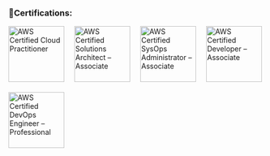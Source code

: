 ### 🏅Certifications:

<div style="display: flex; flex-wrap: wrap; gap: 20px;">
    <a href="https://cp.certmetrics.com/amazon/en/public/verify/credential/2ab51ad46048479fb6cc322467640f7a">
        <img src="https://images.credly.com/size/340x340/images/00634f82-b07f-4bbd-a6bb-53de397fc3a6/image.png" alt="AWS Certified Cloud Practitioner" width="110" height="110">
    </a>
    <a href="https://cp.certmetrics.com/amazon/en/public/verify/credential/b673f99234fe4b56b60bfb2d2552e8db">
        <img src="https://images.credly.com/size/340x340/images/0e284c3f-5164-4b21-8660-0d84737941bc/image.png" alt="AWS Certified Solutions Architect – Associate" width="110" height="110">
    </a>
    <a href="https://cp.certmetrics.com/amazon/en/public/verify/credential/3b755a6576cc4e99ad9a850eba6062de">
        <img src="https://images.credly.com/size/340x340/images/f0d3fbb9-bfa7-4017-9989-7bde8eaf42b1/image.png" alt="AWS Certified SysOps Administrator – Associate" width="110" height="110">
    </a>
    <a href="https://www.credly.com/badges/2035803b-7bfc-4d09-bf43-a3e17ee7bce8">
        <img src="https://images.credly.com/size/340x340/images/b9feab85-1a43-4f6c-99a5-631b88d5461b/image.png" alt="AWS Certified Developer – Associate" width="110" height="110">
    </a>
    <a href="https://cp.certmetrics.com/amazon/en/public/verify/credential/0660d1a75024476f85f524907cd24f9d">
        <img src="https://images.credly.com/size/340x340/images/bd31ef42-d460-493e-8503-39592aaf0458/image.png" alt="AWS Certified DevOps Engineer – Professional" width="110" height="110">
    </a>
</div>
